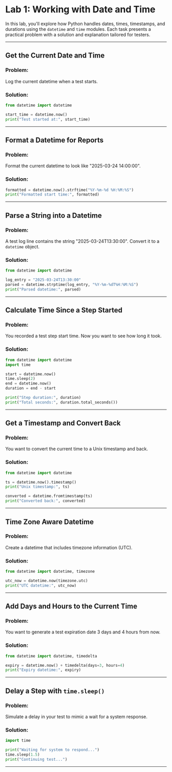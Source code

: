 # Lab 1: Working with Date and Time

In this lab, you'll explore how Python handles dates, times, timestamps, and durations using the `datetime` and `time` modules. Each task presents a practical problem with a solution and explanation tailored for testers.

---

## Get the Current Date and Time

### Problem:
Log the current datetime when a test starts.

### Solution:

```python
from datetime import datetime

start_time = datetime.now()
print("Test started at:", start_time)
```

---

## Format a Datetime for Reports

### Problem:
Format the current datetime to look like "2025-03-24 14:00:00".

### Solution:

```python
formatted = datetime.now().strftime("%Y-%m-%d %H:%M:%S")
print("Formatted start time:", formatted)
```

---

## Parse a String into a Datetime

### Problem:
A test log line contains the string "2025-03-24T13:30:00". Convert it to a `datetime` object.

### Solution:

```python
from datetime import datetime

log_entry = "2025-03-24T13:30:00"
parsed = datetime.strptime(log_entry, "%Y-%m-%dT%H:%M:%S")
print("Parsed datetime:", parsed)
```

---

## Calculate Time Since a Step Started

### Problem:
You recorded a test step start time. Now you want to see how long it took.

### Solution:

```python
from datetime import datetime
import time

start = datetime.now()
time.sleep(2)
end = datetime.now()
duration = end - start

print("Step duration:", duration)
print("Total seconds:", duration.total_seconds())
```

---

## Get a Timestamp and Convert Back

### Problem:
You want to convert the current time to a Unix timestamp and back.

### Solution:

```python
from datetime import datetime

ts = datetime.now().timestamp()
print("Unix timestamp:", ts)

converted = datetime.fromtimestamp(ts)
print("Converted back:", converted)
```

---

## Time Zone Aware Datetime

### Problem:
Create a datetime that includes timezone information (UTC).

### Solution:

```python
from datetime import datetime, timezone

utc_now = datetime.now(timezone.utc)
print("UTC datetime:", utc_now)
```

---

## Add Days and Hours to the Current Time

### Problem:
You want to generate a test expiration date 3 days and 4 hours from now.

### Solution:

```python
from datetime import datetime, timedelta

expiry = datetime.now() + timedelta(days=3, hours=4)
print("Expiry datetime:", expiry)
```

---

## Delay a Step with `time.sleep()`

### Problem:
Simulate a delay in your test to mimic a wait for a system response.

### Solution:

```python
import time

print("Waiting for system to respond...")
time.sleep(1.5)
print("Continuing test...")
```

---
